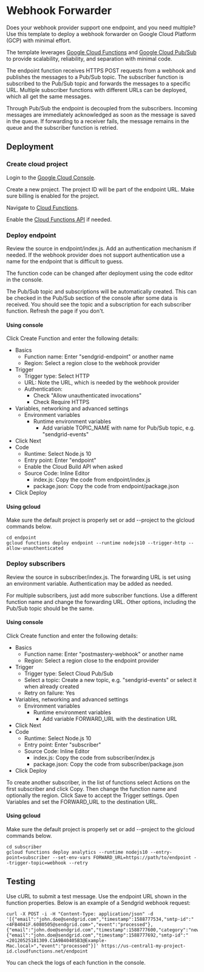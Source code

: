 # Webhook Forwarder

Does your webhook provider support one endpoint, and you need multiple? Use this template to deploy a webhook forwarder on Google Cloud Platform (GCP) with minimal effort.

The template leverages [Google Cloud Functions](https://cloud.google.com/functions/docs/concepts/overview) and [Google Cloud Pub/Sub](https://cloud.google.com/pubsub/docs/overview) to provide scalability, reliability, and separation with minimal code.

The endpoint function receives HTTPS POST requests from a webhook and publishes the messages to a Pub/Sub topic. The subscriber function is subscribed to the Pub/Sub topic and forwards the messages to a specific URL. Multiple subscriber functions with different URLs can be deployed, which all get the same messages. 

Through Pub/Sub the endpoint is decoupled from the subscribers. Incoming messages are immediately acknowledged as soon as the message is saved in the queue. If forwarding to a receiver fails, the message remains in the queue and the subscriber function is retried. 

## Deployment

### Create cloud project

Login to the [Google Cloud Console](https://console.cloud.google.com/). 

Create a new project. The project ID will be part of the endpoint URL. Make sure billing is enabled for the project.

Navigate to [Cloud Functions](https://console.cloud.google.com/functions).

Enable the [Cloud Functions API](https://console.cloud.google.com/flows/enableapi?apiid=cloudfunctions) if needed.

### Deploy endpoint

Review the source in endpoint/index.js. Add an authentication mechanism if needed. If the webhook provider does not support authentication use a name for the endpoint that is difficult to guess.

The function code can be changed after deployment using the code editor in the console.

The Pub/Sub topic and subscriptions will be automatically created. This can be checked in the Pub/Sub section of the console after some data is received. You should see the topic and a subscription for each subscriber function. Refresh the page if you don't.

#### Using console

Click Create Function and enter the following details:

* Basics
  * Function name: Enter "sendgrid-endpoint" or another name
  * Region: Select a region close to the webhook provider
* Trigger
  * Trigger type: Select HTTP
  * URL: Note the URL, which is needed by the webhook provider
  * Authentication: 
    * Check "Allow unauthenticated invocations"
    * Check Require HTTPS
* Variables, networking and advanced settings
  * Environment variables
    * Runtime environment variables
      * Add variable TOPIC_NAME with name for Pub/Sub topic, e.g. "sendgrid-events"
* Click Next
* Code
  * Runtime: Select Node.js 10
  * Entry point: Enter "endpoint"
  * Enable the Cloud Build API when asked
  * Source Code: Inline Editor
    * index.js: Copy the code from endpoint/index.js
    * package.json: Copy the code from endpoint/package.json
* Click Deploy

#### Using gcloud

Make sure the default project is properly set or add --project to the glcloud commands below.

    cd endpoint
    gcloud functions deploy endpoint --runtime nodejs10 --trigger-http --allow-unauthenticated

### Deploy subscribers

Review the source in subscriber/index.js. The forwarding URL is set using an environment variable. Authentication may be added as needed.

For multiple subscribers, just add more subscriber functions. Use a different function name and change the forwarding URL. Other options, including the Pub/Sub topic should be the same.

#### Using console

Click Create function and enter the following details:

* Basics
  * Function name: Enter "postmastery-webhook" or another name
  * Region: Select a region close to the endpoint provider
* Trigger
  * Trigger type: Select Cloud Pub/Sub
  * Select a topic: Create a new topic, e.g. "sendgrid-events" or select it when already created
  * Retry on failure: Yes
* Variables, networking and advanced settings
  * Environment variables
    * Runtime environment variables
      * Add variable FORWARD_URL with the destination URL
* Click Next
* Code
  * Runtime: Select Node.js 10
  * Entry point: Enter "subscriber"
  * Source Code: Inline Editor
    * index.js: Copy the code from subscriber/index.js
    * package.json: Copy the code from subscriber/package.json
* Click Deploy

To create another subscriber, in the list of functions select Actions on the first subscriber and click Copy. Then change the function name and optionally the region. Click Save to accept the Trigger settings.  Open Variables and set the FORWARD_URL to the destination URL.

#### Using gcloud

Make sure the default project is properly set or add --project to the glcloud commands below.

    cd subscriber
    gcloud functions deploy analytics --runtime nodejs10 --entry-point=subscriber --set-env-vars FORWARD_URL=https://path/to/endpoint --trigger-topic=webhook --retry

## Testing

Use cURL to submit a test message. Use the endpoint URL shown in the function properties. Below is an example of a Sendgrid webhook request:

    curl -X POST -i -H "Content-Type: application/json" -d '[{"email":"john.doe@sendgrid.com","timestamp":1588777534,"smtp-id":"<4FB4041F.6080505@sendgrid.com>","event":"processed"},{"email":"john.doe@sendgrid.com","timestamp":1588777600,"category":"newuser","event":"click","url":"https://sendgrid.com"},{"email":"john.doe@sendgrid.com","timestamp":1588777692,"smtp-id":"<20120525181309.C1A9B40405B3@Example-Mac.local>","event":"processed"}]' https://us-central1-my-project-id.cloudfunctions.net/endpoint 

You can check the logs of each function in the console.
